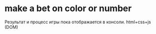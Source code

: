 # make a bet on color or number

Результат и процесс игры пока отображается в консоли.
 html+css+js (DOM)
